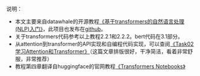 说明：
- 本文主要来自datawhale的开源教程[《基于transformers的自然语言处理(NLP)入门》](https://datawhalechina.github.io/learn-nlp-with-transformers)，此项目也发布在[github](https://github.com/datawhalechina/learn-nlp-with-transformers)。
- 关于transformers代码参考以上教程2.2.1和2.2.2。bert代码在3.1部分。
- 从attention到transformer的API实现和自编程代码实现，可以查阅[《Task02 学习Attention和Transformer》](https://relph1119.github.io/my-team-learning/#/transformers_nlp28/task02)（这篇文章排版很好，干净简洁，看着非常舒服，非常推荐）
- 教程第四章翻译自huggingface的官网教程[《Transformers Notebooks》](https://huggingface.co/docs/transformers/notebooks)
